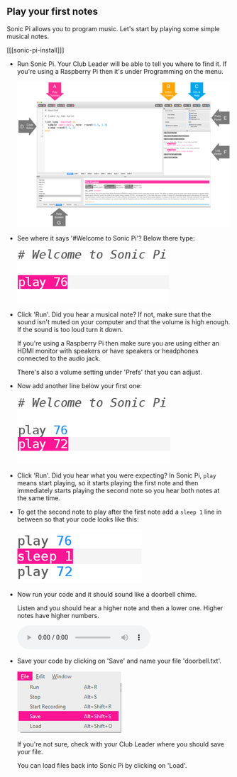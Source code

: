 ## Play your first notes

Sonic Pi allows you to program music. Let's start by playing some simple musical notes.

[[[sonic-pi-install]]]

+ Run Sonic Pi. Your Club Leader will be able to tell you where to find it. If you're using a Raspberry Pi then it's under Programming on the menu.
    
    ![слика екрана](images/tune-GUI.png)

+ See where it says '#Welcome to Sonic Pi'? Below there type:
    
    ![слика екрана](images/tune-play.png)

+ Click 'Run'. Did you hear a musical note? If not, make sure that the sound isn't muted on your computer and that the volume is high enough. If the sound is too loud turn it down.
    
    If you're using a Raspberry Pi then make sure you are using either an HDMI monitor with speakers or have speakers or headphones connected to the audio jack.
    
    There's also a volume setting under 'Prefs' that you can adjust.

+ Now add another line below your first one:
    
    ![слика екрана](images/tune-play2.png)

+ Click 'Run'. Did you hear what you were expecting? In Sonic Pi, `play` means start playing, so it starts playing the first note and then immediately starts playing the second note so you hear both notes at the same time.

+ To get the second note to play after the first note add a `sleep 1` line in between so that your code looks like this:
    
    ![слика екрана](images/tune-sleep.png)

+ Now run your code and it should sound like a doorbell chime.
    
    Listen and you should hear a higher note and then a lower one. Higher notes have higher numbers.
    
    <div id="audio-preview" class="pdf-hidden">
      <audio controls preload> <source src="resources/doorbell-1.mp3" type="audio/mpeg"> Your browser does not support the <code>audio</code> element. </audio>
    </div>
+ Save your code by clicking on 'Save' and name your file 'doorbell.txt'.
    
    ![слика екрана](images/tune-save.png)
    
    If you're not sure, check with your Club Leader where you should save your file.
    
    You can load files back into Sonic Pi by clicking on 'Load'.